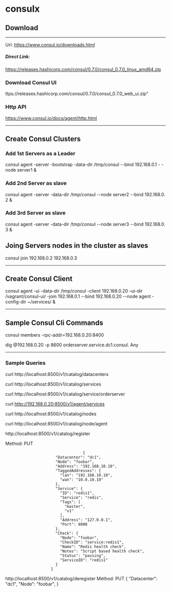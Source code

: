 # consulx


## Download
----

Url: https://www.consul.io/downloads.html

##### Direct Link:
https://releases.hashicorp.com/consul/0.7.0/consul_0.7.0_linux_amd64.zip

### Download Consul UI

ttps://releases.hashicorp.com/consul/0.7.0/consul_0.7.0_web_ui.zip"

### Http API 

https://www.consul.io/docs/agent/http.html

-----

## Create Consul Clusters

### Add 1st Servers as a Leader
consul agent -server -bootstrap -data-dir /tmp/consul --bind 192.168.0.1 - -node server1 &

### Add 2nd Server as slave
consul agent -server -data-dir /tmp/consul --node server2 --bind 192.168.0. 2 &

### Add 3rd Server as slave
consul agent -server -data-dir /tmp/consul --node server3 --bind 192.168.0. 3 &

## Joing Servers nodes in the cluster as slaves

consul join 192.168.0.2 192.168.0.3

----
## Create Consul Client
consul agent -ui -data-dir /tmp/consul -client 192.168.0.20 -ui-dir
/vagrant/consul-ui/ -join 192.168.0.1 --bind 192.168.0.20 --node agent -config-dir ~/services/
&

-----
## Sample Consul Cli Commands

consul members -rpc-addr=192.168.0.20:8400


dig @192.168.0.20 -p 8600 orderserver.service.dc1.consul. Any

-----
### Sample Queries

curl http://localhost:8500/v1/catalog/datacenters

curl http://localhost:8500/v1/catalog/services

curl http://localhost:8500/v1/catalog/service/orderserver

curl http://192.168.0.20:8500/v1/agent/services

curl http://localhost:8500/v1/catalog/nodes

curl http://localhost:8500/v1/catalog/node/agent

http://localhost:8500/v1/catalog/register

Method: PUT

                                      {
                          "Datacenter": "dc1",
                          "Node": "foobar",
                          "Address": "192.168.10.10",
                          "TaggedAddresses": {
                            "lan": "192.168.10.10",
                            "wan": "10.0.10.10"
                          },
                          "Service": {
                            "ID": "redis1",
                            "Service": "redis",
                            "Tags": [
                              "master",
                              "v1"
                            ],
                            "Address": "127.0.0.1",
                            "Port": 8000
                          },
                          "Check": {
                            "Node": "foobar",
                            "CheckID": "service:redis1",
                            "Name": "Redis health check",
                            "Notes": "Script based health check",
                            "Status": "passing",
                            "ServiceID": "redis1"
                          }
                        }
 


http://localhost:8500/v1/catalog/deregister
Method: PUT
                        {
                          "Datacenter": "dc1",
                          "Node": "foobar",
                        }
